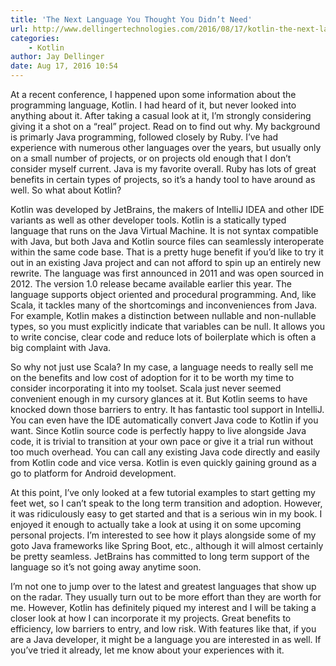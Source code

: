 ```yaml
---
title: 'The Next Language You Thought You Didn’t Need'
url: http://www.dellingertechnologies.com/2016/08/17/kotlin-the-next-language-you-thought-you-didnt-need/
categories:
    - Kotlin
author: Jay Dellinger
date: Aug 17, 2016 10:54
---
```

At a recent conference, I happened upon some information about the programming language, Kotlin. I had heard of it, but never looked into anything about it. After taking a casual look at it, I’m strongly considering giving it a shot on a “real” project. Read on to find out why. My background is primarly Java programming, followed closely by Ruby. I’ve had experience with numerous other languages over the years, but usually only on a small number of projects, or on projects old enough that I don’t consider myself current. Java is my favorite overall. Ruby has lots of great benefits in certain types of projects, so it’s a handy tool to have around as well. So what about Kotlin?

Kotlin was developed by JetBrains, the makers of IntelliJ IDEA and other IDE variants as well as other developer tools. Kotlin is a statically typed language that runs on the Java Virtual Machine. It is not syntax compatible with Java, but both Java and Kotlin source files can seamlessly interoperate within the same code base. That is a pretty huge benefit if you’d like to try it out in an existing Java project and can not afford to spin up an entirely new rewrite. The language was first announced in 2011 and was open sourced in 2012. The version 1.0 release became available earlier this year. The language supports object oriented and procedural programming. And, like Scala, it tackles many of the shortcomings and inconveniences from Java. For example, Kotlin makes a distinction between nullable and non-nullable types, so you must explicitly indicate that variables can be null.  It allows you to write concise, clear code and reduce lots of boilerplate which is often a big complaint with Java.

So why not just use Scala? In my case, a language needs to really sell me on the benefits and low cost of adoption for it to be worth my time to consider incorporating it into my toolset. Scala just never seemed convenient enough in my cursory glances at it. But Kotlin seems to have knocked down those barriers to entry. It has fantastic tool support in IntelliJ. You can even have the IDE automatically convert Java code to Kotlin if you want. Since Kotlin source code is perfectly happy to live alongside Java code, it is trivial to transition at your own pace or give it a trial run without too much overhead. You can call any existing Java code directly and easily from Kotlin code and vice versa. Kotlin is even quickly gaining ground as a go to platform for Android development.

At this point, I’ve only looked at a few tutorial examples to start getting my feet wet, so I can’t speak to the long term transition and adoption. However, it was ridiculously easy to get started and that is a serious win in my book. I enjoyed it enough to actually take a look at using it on some upcoming personal projects. I’m interested to see how it plays alongside some of my goto Java frameworks like Spring Boot, etc., although it will almost certainly be pretty seamless. JetBrains has committed to long term support of the language so it’s not going away anytime soon.

I’m not one to jump over to the latest and greatest languages that show up on the radar. They usually turn out to be more effort than they are worth for me. However, Kotlin has definitely piqued my interest and I will be taking a closer look at how I can incorporate it my projects. Great benefits to efficiency, low barriers to entry, and low risk. With features like that, if you are a Java developer, it might be a language you are interested in as well. If you’ve tried it already, let me know about your experiences with it.
